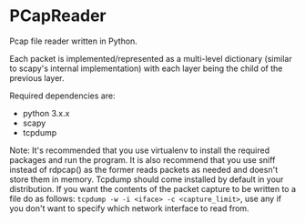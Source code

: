 # PCapReader
Pcap file reader written in Python.

Each packet is implemented/represented as a multi-level dictionary (similar to scapy's internal implementation) with each layer being the child of the previous layer.

Required dependencies are:
- python 3.x.x
- scapy
- tcpdump

Note: It's recommended that you use virtualenv to install the required packages and run the program. It is also recommend that you use sniff instead of rdpcap() as the former reads packets as needed and doesn't store them in memory. Tcpdump should come installed by default in your distribution. If you want the contents of the packet capture to be written to a file do as follows: `tcpdump -w -i <iface> -c <capture_limit>`, use any if you don't want to specify which network interface to read from.
